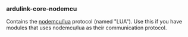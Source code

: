 ### ardulink-core-nodemcu

Contains the [nodemcu/lua](https://github.com/nodemcu/nodemcu-firmware) protocol (named "LUA"). Use this if you have modules that uses nodemcu/lua as their communication protocol. 
